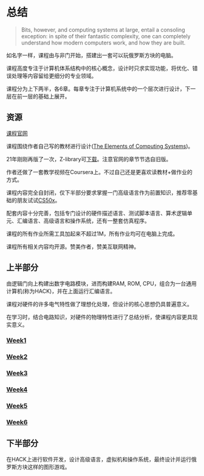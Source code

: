 # 总结

> Bits, however, and computing systems at large, entail a consoling
> exception: in spite of their fantastic complexity, one can completely
> understand how modern computers work, and how they are built.

如名字一样，课程由与非门开始，搭建出一套可以玩俄罗斯方块的电脑。

课程高度专注于计算机体系结构中的核心概念，设计时只求实现功能，将优化、错误处理等内容留给更细分的专业领域。

课程分为上下两半，各6章。每章专注于计算机系统中的一个层次进行设计，下一层在前一层的基础上展开。


## 资源

[课程官网](https://www.nand2tetris.org/)

课程围绕作者自己写的教材进行设计([The Elements of Computing Systems](https://www.nand2tetris.org/book))。

21年刚刚再版了一次，Z-library可[下载](https://zh.book4you.org/book/15103557/a34b88)。注意官网的章节节选自旧版。

作者还做了一套教学视频在Coursera上。不过自己还是更喜欢读教材+做作业的方式。

课程内容完全自封闭，仅下半部分要求掌握一门高级语言作为前置知识，推荐零基础的朋友试试[CS50x](https://github.com/lng205/CS50x2022)。

配套内容十分完善，包括专门设计的硬件描述语言、测试脚本语言、算术逻辑单元、汇编语言、高级语言和操作系统，还有一整套仿真程序。

课程的所有作业所需工具加起来不超过1M，所有作业均可在电脑上完成。

课程所有相关内容均开源。赞美作者，赞美互联网精神。


## 上半部分

由逻辑门向上构建出数字电路模块，进而构建RAM, ROM, CPU，组合为一台通用计算机(称为HACK)，并在上面运行汇编语言。

课程对硬件的许多电气特性做了理想化处理，但设计的核心思想仍具普遍意义。

在学习时，结合电路知识，对硬件的物理特性进行了总结分析，使课程内容更具现实意义。

### [Week1](./01/readme.md)

### [Week2](./02/readme.md)

### [Week3](./03/readme.md)

### [Week4](./04/readme.md)

### [Week5](./05/readme.md)

### [Week6](./06/readme.md)


## 下半部分

在HACK上进行软件开发，设计高级语言，虚拟机和操作系统，最终设计并运行俄罗斯方块这样的图形游戏。
